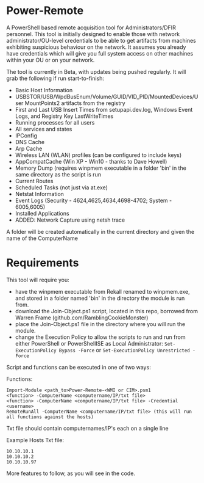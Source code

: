 # Power-Remote
A PowerShell based remote acquisition tool for Administrators/DFIR personnel.
This tool is initially designed to enable those with network administrator/OU-level credentials to be able to get artifacts from machines exhibiting suspicious behaviour on the network.
It assumes you already have credentials which will give you full system access on other machines within your OU or on your network.

The tool is currently in Beta, with updates being pushed regularly.
It will grab the following if run start-to-finish:

- Basic Host Information
- USBSTOR/USB/WpdBusEnum/Volume/GUID/VID_PID/MountedDevices/User MountPoints2 artifacts from the registry
- First and Last USB Insert Times from setupapi.dev.log, Windows Event Logs, and Registry Key LastWriteTimes
- Running processes for all users
- All services and states
- IPConfig
- DNS Cache
- Arp Cache
- Wireless LAN (WLAN) profiles (can be configured to include keys)
- AppCompatCache (Win XP - Win10 - thanks to Dave Howell)
- Memory Dump (requires winpmem executable in a folder 'bin' in the same directory as the script is run
- Current Routes
- Scheduled Tasks (not just via at.exe)
- Netstat Information
- Event Logs (Security - 4624,4625,4634,4698-4702; System - 6005,6005)
- Installed Applications
- ADDED: Network Capture using netsh trace

A folder will be created automatically in the current directory and given the name of the ComputerName 
# Requirements
This tool will require you:
- have the winpmem executable from Rekall renamed to winpmem.exe, and stored in a folder named 'bin' in the directory the module is run from.
- download the Join-Object.ps1 script, located in this repo, borrowed from Warren Frame (github.com/RamblingCookieMonster)
- place the Join-Object.ps1 file in the directory where you will run the module.
- change the Execution Policy to allow the scripts to run and run from either PowerShell or PowerShellISE as Local Administrator:
`Set-ExecutionPolicy Bypass -Force` or `Set-ExecutionPolicy Unrestricted -Force`

Script and functions can be executed in one of two ways:

Functions:
```
Import-Module <path_to>Power-Remote-<WMI or CIM>.psm1
<function> -ComputerName <computername/IP/txt file>
<function> -ComputerName <computername/IP/txt file> -Credential <username>
RemoteRunAll -ComputerName <computername/IP/txt file> (this will run all functions against the hosts)
```
Txt file should contain computernames/IP's each on a single line
  
Example Hosts Txt file:
```
10.10.10.1
10.10.10.2
10.10.10.97
```
 
More features to follow, as you will see in the code.
